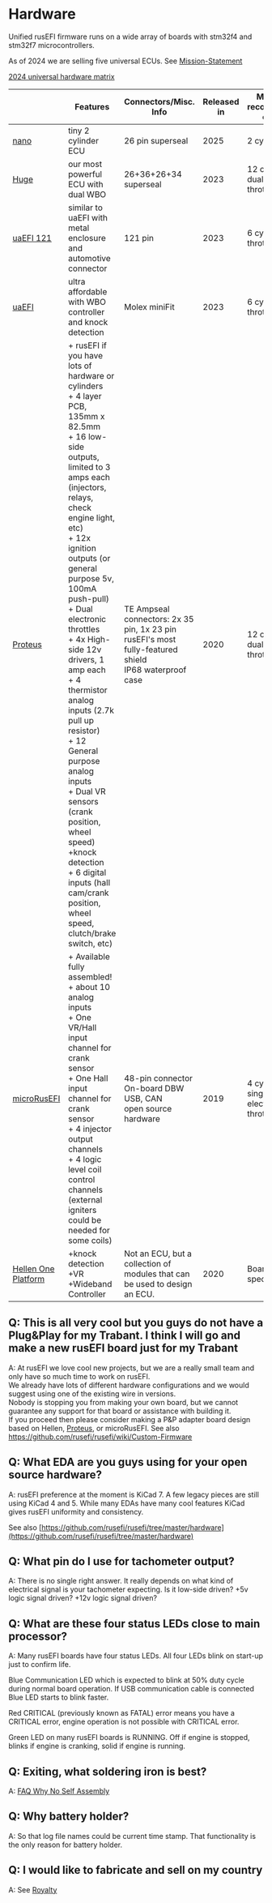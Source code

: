 # Hardware

Unified rusEFI firmware runs on a wide array of boards with stm32f4 and stm32f7 microcontrollers.

As of 2024 we are selling five universal ECUs. See [Mission-Statement](Mission-Statement)

[2024 universal hardware matrix](https://docs.google.com/spreadsheets/d/1HJYltK4RPDa0RIg4GWNU_2hYVAgdOU0GPiVdebtVTzo)

|                                                                        | Features                                                                                                                                                                                                                                                                                                                                                                                                                                                                                                                                                                                            | Connectors/Misc. Info                                                                                        | Released in | Maximum recommended engine             |
|------------------------------------------------------------------------|-----------------------------------------------------------------------------------------------------------------------------------------------------------------------------------------------------------------------------------------------------------------------------------------------------------------------------------------------------------------------------------------------------------------------------------------------------------------------------------------------------------------------------------------------------------------------------------------------------|--------------------------------------------------------------------------------------------------------------|-------------|----------------------------------------|
| [nano](https://www.shop.rusefi.com/shop/p/nano)                      | tiny 2 cylinder ECU                                                                                                                                                                                                                                                                                                                                                                                                                                                                                                                                                                                 | 26 pin superseal                                                                                             | 2025        | 2 cylinder                             |
| [Huge](https://www.shop.rusefi.com/shop/p/rusefi-huge)                 | our most powerful ECU with dual WBO                                                                                                                                                                                                                                                                                                                                                                                                                                                                                                                                                                 | 26+36+26+34 superseal                                                                                        | 2023        | 12 cylinder , dual electronic throttles                           |
| [uaEFI 121](https://www.shop.rusefi.com/shop/p/uaefi121)               | similar to uaEFI with metal enclosure and automotive connector                                                                                                                                                                                                                                                                                                                                                                                                                                                                                                                                      | 121 pin                                                                                                      | 2023        | 6 cylinder dual throttle body          |
| [uaEFI](https://www.shop.rusefi.com/shop/p/uaefi-ultra-affordable-efi) | ultra affordable with WBO controller and knock detection                                                                                                                                                                                                                                                                                                                                                                                                                                                                                                                                            | Molex miniFit                                                                                                | 2023        | 6 cylinder dual throttle body          |
| [Proteus](https://www.shop.rusefi.com/shop/p/spring-blade-cyy7n)       | + rusEFI if you have lots of hardware or cylinders<br/>+ 4 layer PCB, 135mm x 82.5mm<br/>+ 16 low-side outputs, limited to 3 amps each (injectors, relays, check engine light, etc)<br/>+ 12x ignition outputs (or general purpose 5v, 100mA push-pull)<br/>+ Dual electronic throttles<br/>+ 4x High-side 12v drivers, 1 amp each<br/>+ 4 thermistor analog inputs (2.7k pull up resistor)<br/>+ 12 General purpose analog inputs<br/>+ Dual VR sensors (crank position, wheel speed)<br/>+knock detection<br/>+ 6 digital inputs (hall cam/crank position, wheel speed, clutch/brake switch, etc) | TE Ampseal connectors: 2x 35 pin, 1x 23 pin<br/>rusEFI's most fully-featured shield<br/>IP68 waterproof case | 2020        | 12 cylinder, dual electronic throttles |
| [microRusEFI](https://www.ebay.com/itm/333532119947)                   | + Available fully assembled!<br/>+ about 10 analog inputs<br/>+ One VR/Hall input channel for crank sensor<br/>+ One Hall input channel for crank sensor<br/>+ 4 injector output channels<br/>+ 4 logic level coil control channels (external igniters could be needed for some coils)                                                                                                                                                                                                                                                                                                              | 48-pin connector<br/>On-board DBW<br/>USB, CAN<br/>open source hardware                                      | 2019        | 4 cylinder, single electronic throttle |
| [Hellen One Platform](Hellen-One-Platform)                             | +knock detection<br/>+VR<br/>+Wideband Controller                                                                                                                                                                                                                                                                                                                                                                                                                                                                                                                                                   | Not an ECU, but a collection of modules that can be used to design an ECU.                                   | 2020        | Board-specific                         |

## Q: This is all very cool but you guys do not have a Plug&Play for my Trabant. I think I will go and make a new rusEFI board just for my Trabant

A: At rusEFI we love cool new projects, but we are a really small team and only have so much time to work on rusEFI.  
We already have lots of different hardware configurations and we would suggest using one of the existing wire in versions.  
Nobody is stopping you from making your own board, but we cannot guarantee any support for that board or assistance with building it.  
If you proceed then please consider making a P&P adapter board design based on Hellen, [Proteus](https://github.com/mck1117/proteus/), or microRusEFI. See also https://github.com/rusefi/rusefi/wiki/Custom-Firmware

## Q: What EDA are you guys using for your open source hardware?

A: rusEFI preference at the moment is KiCad 7. A few legacy pieces are still using KiCad 4 and 5. While many EDAs have many cool features KiCad gives rusEFI uniformity and consistency.

See also [https://github.com/rusefi/rusefi/tree/master/hardware](https://github.com/rusefi/rusefi/tree/master/hardware)

## Q: What pin do I use for tachometer output?

A: There is no single right answer. It really depends on what kind of electrical signal is your tachometer expecting. Is it low-side driven? +5v logic signal driven? +12v logic signal driven?

## Q: What are these four status LEDs close to main processor?

A: Many rusEFI boards have four status LEDs. All four LEDs blink on start-up just to confirm life.

Blue Communication LED which is expected to blink at 50% duty cycle during normal board operation.
If USB communication cable is connected Blue LED starts to blink faster.

Red CRITICAL (previously known as FATAL) error means you have a CRITICAL error, engine operation is not possible with CRITICAL error.

Green LED on many rusEFI boards is RUNNING. Off if engine is stopped, blinks if engine is cranking, solid if engine is running.

## Q: Exiting, what soldering iron is best?

A: [FAQ Why No Self Assembly](FAQ-Why-No-Self-Assembly)

## Q: Why battery holder?

A: So that log file names could be current time stamp. That functionality is the only reason for battery holder.

## Q: I would like to fabricate and sell on my country

A: See [Royalty](Royalty)
